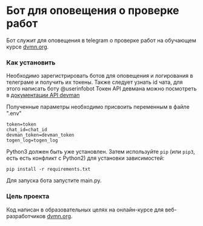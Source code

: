 # Бот для оповещения о проверке работ
Бот служит для оповещения в telegram о проверке работ на обучающем курсе  [dvmn.org](https://dvmn.org/).

### Как установить
Необходимо зарегистрировать ботов для оповещения и логирования в телеграме и получить их токены.
Также следует узнать id чата, для этого написать боту @userinfobot
Токен API девмана можно посмотреть в [документации API devman](https://dvmn.org/api/docs/)

Полученные параметры необходимо присвоить переменным в файле ".env"
```
token=token
chat_id=chat_id
devman_token=devman_token
togen_log=togen_log
```
Python3 должен быть уже установлен. 
Затем используйте `pip` (или `pip3`, есть есть конфликт с Python2) для установки зависимостей:
```
pip install -r requirements.txt
```
Для запуска бота запустите main.py.

### Цель проекта

Код написан в образовательных целях на онлайн-курсе для веб-разработчиков [dvmn.org](https://dvmn.org/).